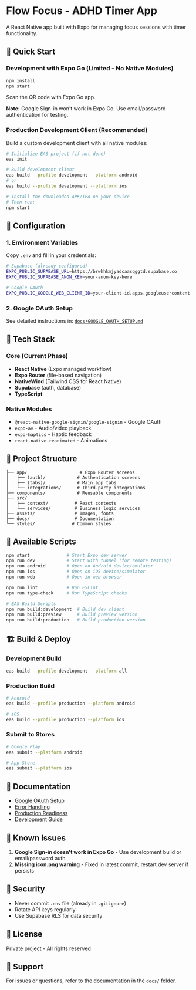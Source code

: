 # Flow Focus - ADHD Timer App

A React Native app built with Expo for managing focus sessions with timer functionality.

## 🚀 Quick Start

### Development with Expo Go (Limited - No Native Modules)

```bash
npm install
npm start
```

Scan the QR code with Expo Go app.

**Note:** Google Sign-in won't work in Expo Go. Use email/password authentication for testing.

### Production Development Client (Recommended)

Build a custom development client with all native modules:

```bash
# Initialize EAS project (if not done)
eas init

# Build development client
eas build --profile development --platform android
# or
eas build --profile development --platform ios

# Install the downloaded APK/IPA on your device
# Then run:
npm start
```

## 🔧 Configuration

### 1. Environment Variables

Copy `.env` and fill in your credentials:

```bash
# Supabase (already configured)
EXPO_PUBLIC_SUPABASE_URL=https://brwhhkmjyadcaasqggtd.supabase.co
EXPO_PUBLIC_SUPABASE_ANON_KEY=your-anon-key-here

# Google OAuth
EXPO_PUBLIC_GOOGLE_WEB_CLIENT_ID=your-client-id.apps.googleusercontent.com
```

### 2. Google OAuth Setup

See detailed instructions in: [`docs/GOOGLE_OAUTH_SETUP.md`](docs/GOOGLE_OAUTH_SETUP.md)

## 📱 Tech Stack

### Core (Current Phase)
- **React Native** (Expo managed workflow)
- **Expo Router** (file-based navigation)
- **NativeWind** (Tailwind CSS for React Native)
- **Supabase** (auth, database)
- **TypeScript**

### Native Modules
- `@react-native-google-signin/google-signin` - Google OAuth
- `expo-av` - Audio/video playback
- `expo-haptics` - Haptic feedback
- `react-native-reanimated` - Animations

## 📂 Project Structure

```
├── app/                    # Expo Router screens
│   ├── (auth)/            # Authentication screens
│   ├── (tabs)/            # Main app tabs
│   └── integrations/      # Third-party integrations
├── components/            # Reusable components
├── src/
│   ├── context/          # React contexts
│   └── services/         # Business logic services
├── assets/               # Images, fonts
├── docs/                 # Documentation
└── styles/              # Common styles

```

## 🔨 Available Scripts

```bash
npm start              # Start Expo dev server
npm run dev            # Start with tunnel (for remote testing)
npm run android        # Open on Android device/emulator
npm run ios            # Open on iOS device/simulator
npm run web            # Open in web browser

npm run lint           # Run ESLint
npm run type-check     # Run TypeScript checks

# EAS Build Scripts
npm run build:development  # Build dev client
npm run build:preview      # Build preview version
npm run build:production   # Build production version
```

## 🏗️ Build & Deploy

### Development Build
```bash
eas build --profile development --platform all
```

### Production Build
```bash
# Android
eas build --profile production --platform android

# iOS
eas build --profile production --platform ios
```

### Submit to Stores
```bash
# Google Play
eas submit --platform android

# App Store
eas submit --platform ios
```

## 📖 Documentation

- [Google OAuth Setup](docs/GOOGLE_OAUTH_SETUP.md)
- [Error Handling](docs/ERROR_HANDLING.md)
- [Production Readiness](docs/PRODUCTION_READINESS.md)
- [Development Guide](GUIDE.md)

## 🐛 Known Issues

1. **Google Sign-in doesn't work in Expo Go** - Use development build or email/password auth
2. **Missing icon.png warning** - Fixed in latest commit, restart dev server if persists

## 🔐 Security

- Never commit `.env` file (already in `.gitignore`)
- Rotate API keys regularly
- Use Supabase RLS for data security

## 📝 License

Private project - All rights reserved

## 🤝 Support

For issues or questions, refer to the documentation in the `docs/` folder.

